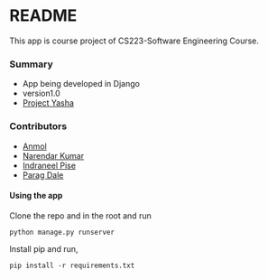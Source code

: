 # README #

This app is course project of CS223-Software Engineering Course.

### Summary ###

* App being developed in Django
* version1.0
* [Project Yasha](https://bitbucket.org/radbrawler/projectyasha)

### Contributors ###

* [Anmol](https://bitbucket.org/radbrawler/)
* [Narendar Kumar](https://www.facebook.com/khola07)
* [Indraneel Pise](https://www.facebook.com/indraneel.pise)
* [Parag Dale](https://bitbucket.org/hectrix08/)

#### Using the app ####

Clone the repo and in the root and run

`python manage.py runserver`

Install pip and run,

`pip install -r requirements.txt`